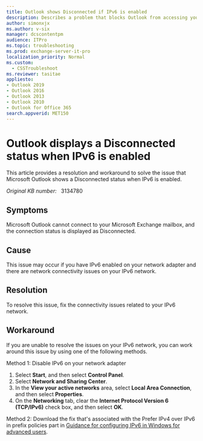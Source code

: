 ```yaml
---
title: Outlook shows Disconnected if IPv6 is enabled
description: Describes a problem that blocks Outlook from accessing your Exchange Server mailbox. The connection status is shown as Disconnected.
author: simonxjx
ms.author: v-six
manager: dcscontentpm
audience: ITPro
ms.topic: troubleshooting
ms.prod: exchange-server-it-pro
localization_priority: Normal
ms.custom: 
  - CSSTroubleshoot
ms.reviewer: tasitae
appliesto:
- Outlook 2019
- Outlook 2016
- Outlook 2013
- Outlook 2010
- Outlook for Office 365
search.appverid: MET150
---
```

# Outlook displays a Disconnected status when IPv6 is enabled

This article provides a resolution and workaround to solve the issue that Microsoft Outlook shows a Disconnected status when IPv6 is enabled.

_Original KB number:_ &nbsp; 3134780

## Symptoms

Microsoft Outlook cannot connect to your Microsoft Exchange mailbox, and the connection status is displayed as Disconnected.

## Cause

This issue may occur if you have IPv6 enabled on your network adapter and there are network connectivity issues on your IPv6 network.

## Resolution

To resolve this issue, fix the connectivity issues related to your IPv6 network.

## Workaround

If you are unable to resolve the issues on your IPv6 network, you can work around this issue by using one of the following methods.

Method 1: Disable IPv6 on your network adapter

1. Select **Start**, and then select **Control Panel**.
2. Select **Network and Sharing Center**.
3. In the **View your active networks** area, select **Local Area Connection**, and then select **Properties**.
4. On the **Networking** tab, clear the **Internet Protocol Version 6 (TCP/IPv6)** check box, and then select **OK**.

Method 2: Download the fix that's associated with the Prefer IPv4 over IPv6 in prefix policies part in [Guidance for configuring IPv6 in Windows for advanced users](https://support.microsoft.com/help/929852).
